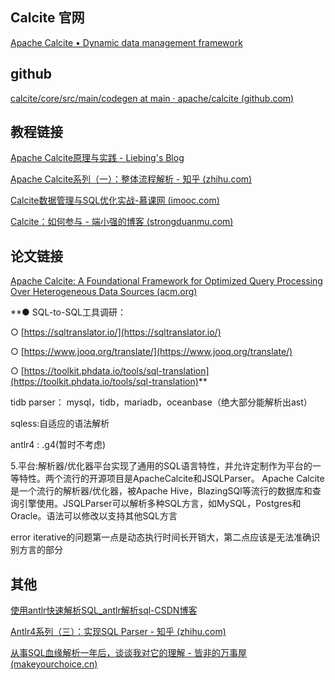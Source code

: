 ## Calcite 官网
[Apache Calcite • Dynamic data management framework](https://calcite.apache.org/)


## github

[calcite/core/src/main/codegen at main · apache/calcite (github.com)](https://github.com/apache/calcite/tree/main/core/src/main/codegen)


## 教程链接
[Apache Calcite原理与实践 - Liebing's Blog](https://liebing.org.cn/collections/calcite/)

[Apache Calcite系列（一）：整体流程解析 - 知乎 (zhihu.com)](https://zhuanlan.zhihu.com/p/614668529)

[Calcite数据管理与SQL优化实战-慕课网 (imooc.com)](https://www.imooc.com/learn/1410)

[Calcite：如何参与 - 端小强的博客 (strongduanmu.com)](https://strongduanmu.com/wiki/calcite/howto.html)


## 论文链接
[Apache Calcite: A Foundational Framework for Optimized Query Processing Over Heterogeneous Data Sources (acm.org)](https://dl.acm.org/doi/pdf/10.1145/3183713.3190662)






**● SQL-to-SQL工具调研：

○ [https://sqltranslator.io/](https://sqltranslator.io/)

○ [https://www.jooq.org/translate/](https://www.jooq.org/translate/)

○ [https://toolkit.phdata.io/tools/sql-translation](https://toolkit.phdata.io/tools/sql-translation)**




tidb parser： mysql，tidb，mariadb，oceanbase（绝大部分能解析出ast）

sqless:自适应的语法解析

antlr4 :    .g4(暂时不考虑)




5.平台:解析器/优化器平台实现了通用的SQL语言特性，并允许定制作为平台的一等特性。两个流行的开源项目是ApacheCalcite和JSQLParser。
Apache Calcite是一个流行的解析器/优化器，被Apache Hive，BlazingSQl等流行的数据库和查询引擎使用。JSQLParser可以解析多种SQL方言，如MySQL，Postgres和Oracle。语法可以修改以支持其他SQL方言


error iterative的问题第一点是动态执行时间长开销大，第二点应该是无法准确识别方言的部分



## 其他
[使用antlr快速解析SQL_antlr解析sql-CSDN博客](https://blog.csdn.net/puhaiyang/article/details/122161809)

[Antlr4系列（三）：实现SQL Parser - 知乎 (zhihu.com)](https://zhuanlan.zhihu.com/p/611682602)

[从事SQL血缘解析一年后，谈谈我对它的理解 - 皆非的万事屋 (makeyourchoice.cn)](https://www.makeyourchoice.cn/archives/568/)